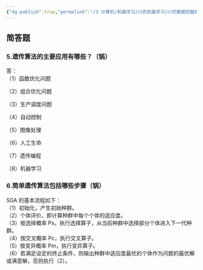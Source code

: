 ```yaml
---
{"dg-publish":true,"permalink":"/3 计算机/机器学习/川农机器学习/川农数据挖掘原理/第十章 遗传算法/","title":"第十章 遗传算法"}
---
```



## 简答题
### 5.遗传算法的主要应用有哪些？（锅）
答：  
（1）函数优化问题

（2）组合优化问题

（3）生产调度问题

（4）自动控制

（5）图像处理

（6）人工生命

（7）遗传编程

（8）机器学习

### 6.简单遗传算法包括哪些步骤（锅）
SGA 的基本流程如下：  
（1）初始化，产生初始种群。  
（2）个体评价，即计算种群中每个个体的适应度。  
（3）按选择概率 Ps，执行选择算子，从当前种群中选择部分个体进入下一代种群。  
（4）按交叉概率 Pc，执行交叉算子。  
（5）按变异概率 Pm，执行变异算子。  
（6）若满足设定的终止条件，则输出种群中适应度最优的个体作为问题的最优解或满意解，否则执行（2）。